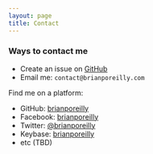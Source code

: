 ```yaml
---
layout: page
title: Contact
---
```


### Ways to contact me

* Create an issue on <i class="fab fa-github"></i> [GitHub](https://github.com/brianporeilly/brianporeilly.github.io/issues)
* Email me: <i class="far fa-envelope"></i> `contact@brianporeilly.com`

Find me on a platform:
* <i class="fab fa-github"></i> GitHub: [brianporeilly](https://github.com/brianporeilly)
* <i class="fab fa-facebook"></i> Facebook: [brianporeilly](https://facebook.com/brianporeilly)
* <i class="fab fa-twitter"></i> Twitter: [@brianporeilly](https://twitter.com/brianporeilly)
* <i class="fab fa-keybase"></i> Keybase: [brianporeilly](https://keybase.io/brianporeilly)
* <i class="fas fa-question-circle"></i> etc (TBD)
